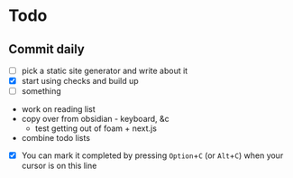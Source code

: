 # Todo
## Commit daily
- [ ] pick a static site generator and write about it
- [x] start using checks and build up
- [ ] something
- work on reading list
- copy over from obsidian - keyboard, &c
  - test getting out of foam + next.js
- combine todo lists
- [x] You can mark it completed by pressing `Option`+`C` (or `Alt`+`C`) when your cursor is on this line 